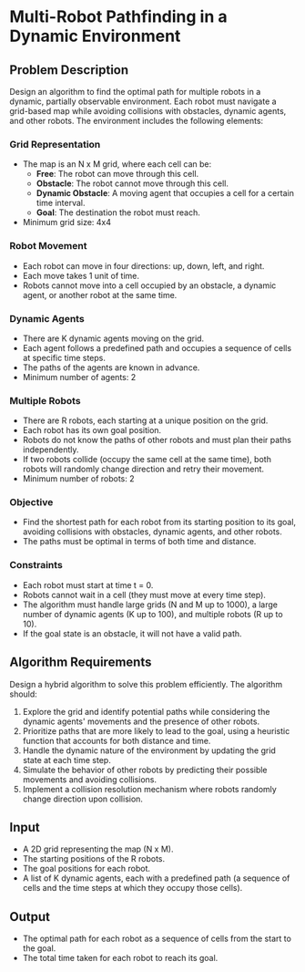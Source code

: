 # Multi-Robot Pathfinding in a Dynamic Environment

## Problem Description

Design an algorithm to find the optimal path for multiple robots in a dynamic, partially observable environment. Each robot must navigate a grid-based map while avoiding collisions with obstacles, dynamic agents, and other robots. The environment includes the following elements:

### Grid Representation
- The map is an N x M grid, where each cell can be:
    - **Free**: The robot can move through this cell.
    - **Obstacle**: The robot cannot move through this cell.
    - **Dynamic Obstacle**: A moving agent that occupies a cell for a certain time interval.
    - **Goal**: The destination the robot must reach.
- Minimum grid size: 4x4

### Robot Movement
- Each robot can move in four directions: up, down, left, and right.
- Each move takes 1 unit of time.
- Robots cannot move into a cell occupied by an obstacle, a dynamic agent, or another robot at the same time.

### Dynamic Agents
- There are K dynamic agents moving on the grid.
- Each agent follows a predefined path and occupies a sequence of cells at specific time steps.
- The paths of the agents are known in advance.
- Minimum number of agents: 2

### Multiple Robots
- There are R robots, each starting at a unique position on the grid.
- Each robot has its own goal position.
- Robots do not know the paths of other robots and must plan their paths independently.
- If two robots collide (occupy the same cell at the same time), both robots will randomly change direction and retry their movement.
- Minimum number of robots: 2

### Objective
- Find the shortest path for each robot from its starting position to its goal, avoiding collisions with obstacles, dynamic agents, and other robots.
- The paths must be optimal in terms of both time and distance.

### Constraints
- Each robot must start at time t = 0.
- Robots cannot wait in a cell (they must move at every time step).
- The algorithm must handle large grids (N and M up to 1000), a large number of dynamic agents (K up to 100), and multiple robots (R up to 10).
- If the goal state is an obstacle, it will not have a valid path.

## Algorithm Requirements
Design a hybrid algorithm to solve this problem efficiently. The algorithm should:
1. Explore the grid and identify potential paths while considering the dynamic agents' movements and the presence of other robots.
2. Prioritize paths that are more likely to lead to the goal, using a heuristic function that accounts for both distance and time.
3. Handle the dynamic nature of the environment by updating the grid state at each time step.
4. Simulate the behavior of other robots by predicting their possible movements and avoiding collisions.
5. Implement a collision resolution mechanism where robots randomly change direction upon collision.

## Input
- A 2D grid representing the map (N x M).
- The starting positions of the R robots.
- The goal positions for each robot.
- A list of K dynamic agents, each with a predefined path (a sequence of cells and the time steps at which they occupy those cells).

## Output
- The optimal path for each robot as a sequence of cells from the start to the goal.
- The total time taken for each robot to reach its goal.
